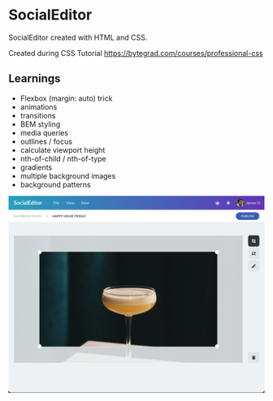 # SocialEditor

SocialEditor created with HTML and CSS.

Created during CSS Tutorial
https://bytegrad.com/courses/professional-css

## Learnings

- Flexbox (margin: auto) trick
- animations
- transitions
- BEM styling
- media queries
- outlines / focus
- calculate viewport height
- nth-of-child / nth-of-type
- gradients
- multiple background images
- background patterns

![Screenshot](screenshot.png)
